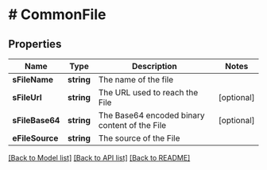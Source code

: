 # # CommonFile

## Properties

Name | Type | Description | Notes
------------ | ------------- | ------------- | -------------
**sFileName** | **string** | The name of the file |
**sFileUrl** | **string** | The URL used to reach the File | [optional]
**sFileBase64** | **string** | The Base64 encoded binary content of the File | [optional]
**eFileSource** | **string** | The source of the File |

[[Back to Model list]](../../README.md#models) [[Back to API list]](../../README.md#endpoints) [[Back to README]](../../README.md)
